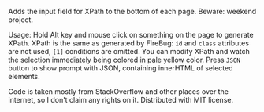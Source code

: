 Adds the input field for XPath to the bottom of each page.
Beware: weekend project.

Usage:
Hold Alt key and mouse click on something on the page to generate XPath.
XPath is the same as generated by FireBug: `id` and `class` attributes are not used, `[1]` conditions are omitted.
You can modify XPath and watch the selection immediately being colored in pale yellow color.
Press `JSON` button to show prompt with JSON, containing innerHTML of selected elements.

Code is taken mostly from StackOverflow and other places over the internet, so I don't claim any rights on it.
Distributed with MIT license.